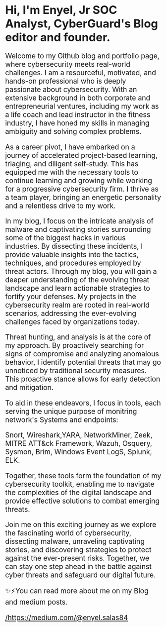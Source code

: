 
<!DOCTYPE html>
<html>
<body>

<h1 style="font-size:300%;"></h1>
<p style="font-size:160%;"></p>
<p style="font-family:courier;"></p>

</body>
</html>


<h1 style="font-size:260%;">Hi, I'm Enyel, Jr SOC Analyst, CyberGuard's Blog editor and founder.</h1>
  
<p style="font-size:160%;">Welcome to my Github blog and portfolio page, where cybersecurity meets real-world challenges. I am a resourceful, motivated, and hands-on professional who is deeply passionate about cybersecurity. With an extensive background in both corporate and entrepreneurial ventures, including my work as a life coach and lead instructor in the fitness industry, I have honed my skills in managing ambiguity and solving complex problems.

<p style="font-size:160%;">As a career pivot, I have embarked on a journey of accelerated project-based learning, triaging, and diligent self-study. This has equipped me with the necessary tools to continue learning and growing while working for a progressive cybersecurity firm. I thrive as a team player, bringing an energetic personality and a relentless drive to my work.

<p style="font-size:160%;">In my blog, I focus on the intricate analysis of malware and captivating stories surrounding some of the biggest hacks in various industries. By dissecting these incidents, I provide valuable insights into the tactics, techniques, and procedures employed by threat actors. Through my blog, you will gain a deeper understanding of the evolving threat landscape and learn actionable strategies to fortify your defenses.
My projects in the cybersecurity realm are rooted in real-world scenarios, addressing the ever-evolving challenges faced by organizations today. 

<p style="font-size:160%;">Threat hunting, and analysis is at the core of my approach. By proactively searching for signs of compromise and analyzing anomalous behavior, I identify potential threats that may go unnoticed by traditional security measures. This proactive stance allows for early detection and mitigation.</p>


<p style="font-size:160%;">To aid in these endeavors, I focus in tools, each serving the unique purpose of monitring network's Systems and endpoints:</p>
<p style="font-size:160%;">Snort, Wireshark,YARA, NetworkMiner, Zeek, MITRE ATT&ck Framework, Wazuh, Osquery, Sysmon, Brim, Windows Event LogS, Splunk, ELK. </p>
<p style="font-size:160%;">Together, these tools form the foundation of my cybersecurity toolkit, enabling me to navigate the complexities of the digital landscape and provide effective solutions to combat emerging threats.
  
<p style="font-size:160%;">Join me on this exciting journey as we explore the fascinating world of cybersecurity, dissecting malware, unraveling captivating stories, and discovering strategies to protect against the ever-present risks. Together, we can stay one step ahead in the battle against cyber threats and safeguard our digital future.</p>

<p style="font-size:160%;">✨⚡You can read more about me on my Blog and medium posts.</p>

<p style="font-size:160%;"><a href="url">/https://medium.com/@enyel.salas84</a>


